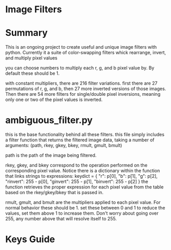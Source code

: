# Image Filters


# Summary
This is an ongoing project to create useful and unique image filters with python. Currently it a suite of color-swapping filters whick rearrange, invert, and multiply pixel values

you can choose numbers to multiply each r, g, and b pixel value by. By default these should be 1.

with constant multipliers, there are 216 filter variations. first there are 27 permutations of r, g, and b, then 27 more inverted versions of those images. Then there are 54 more filters for single/double pixel inversions, meaning only one or two of the pixel values is inverted. 

# ambiguous_filter.py
this is the base functionality behind all these filters. this file simply includes a filter function that returns the filtered image data, taking a number of arguments: 
(path, rkey, gkey, bkey, rmult, gmult, bmult)

path is the path of the image being filtered. 

rkey, gkey, and bkey correspond to the operation performed on the corresponding pixel value.
Notice there is a dictionary within the function that links strings to expressions:
    keydict = {
                "r": p[0],
                "b": p[1],
                "g": p[2],
                "rinvert": 255 - p[0],
                "ginvert": 255 - p[1],
                "binvert": 255 - p[2]
            }
the function retrieves the proper expression for each pixel value from the table based on the rkey/gkey/bkey that is passed in. 

rmult, gmult, and bmult are the multipliers applied to each pixel value. For normal behavior these should be 1.
set these between 0 and 1 to reduce the values, set them above 1 to increase them. 
Don't worry about going over 255, any number above that will resolve itself to 255. 

# Keys Guide 